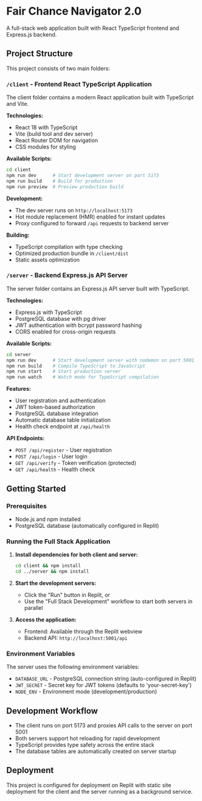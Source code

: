 
# Fair Chance Navigator 2.0

A full-stack web application built with React TypeScript frontend and Express.js backend.

## Project Structure

This project consists of two main folders:

### `/client` - Frontend React TypeScript Application

The client folder contains a modern React application built with TypeScript and Vite.

**Technologies:**
- React 18 with TypeScript
- Vite (build tool and dev server)
- React Router DOM for navigation
- CSS modules for styling

**Available Scripts:**
```bash
cd client
npm run dev      # Start development server on port 5173
npm run build    # Build for production
npm run preview  # Preview production build
```

**Development:**
- The dev server runs on `http://localhost:5173`
- Hot module replacement (HMR) enabled for instant updates
- Proxy configured to forward `/api` requests to backend server

**Building:**
- TypeScript compilation with type checking
- Optimized production bundle in `/client/dist`
- Static assets optimization

### `/server` - Backend Express.js API Server

The server folder contains an Express.js API server built with TypeScript.

**Technologies:**
- Express.js with TypeScript
- PostgreSQL database with pg driver
- JWT authentication with bcrypt password hashing
- CORS enabled for cross-origin requests

**Available Scripts:**
```bash
cd server
npm run dev      # Start development server with nodemon on port 5001
npm run build    # Compile TypeScript to JavaScript
npm run start    # Start production server
npm run watch    # Watch mode for TypeScript compilation
```

**Features:**
- User registration and authentication
- JWT token-based authorization
- PostgreSQL database integration
- Automatic database table initialization
- Health check endpoint at `/api/health`

**API Endpoints:**
- `POST /api/register` - User registration
- `POST /api/login` - User login
- `GET /api/verify` - Token verification (protected)
- `GET /api/health` - Health check

## Getting Started

### Prerequisites
- Node.js and npm installed
- PostgreSQL database (automatically configured in Replit)

### Running the Full Stack Application

1. **Install dependencies for both client and server:**
   ```bash
   cd client && npm install
   cd ../server && npm install
   ```

2. **Start the development servers:**
   - Click the "Run" button in Replit, or
   - Use the "Full Stack Development" workflow to start both servers in parallel

3. **Access the application:**
   - Frontend: Available through the Replit webview
   - Backend API: `http://localhost:5001/api`

### Environment Variables

The server uses the following environment variables:
- `DATABASE_URL` - PostgreSQL connection string (auto-configured in Replit)
- `JWT_SECRET` - Secret key for JWT tokens (defaults to 'your-secret-key')
- `NODE_ENV` - Environment mode (development/production)

## Development Workflow

- The client runs on port 5173 and proxies API calls to the server on port 5001
- Both servers support hot reloading for rapid development
- TypeScript provides type safety across the entire stack
- The database tables are automatically created on server startup

## Deployment

This project is configured for deployment on Replit with static site deployment for the client and the server running as a background service.

